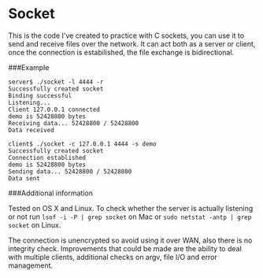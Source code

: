 # Socket

This is the code I've created to practice with C sockets, you can use it to send and receive files over the network. 
It can act both as a server or client, once the connection is estabilished, the file exchange is bidirectional.

###Example

```
server$ ./socket -l 4444 -r
Successfully created socket
Binding successful
Listening...
Client 127.0.0.1 connected
demo is 52428800 bytes
Receiving data... 52428800 / 52428800
Data received
```

```
client$ ./socket -c 127.0.0.1 4444 -s demo 
Successfully created socket
Connection established
demo is 52428800 bytes
Sending data... 52428800 / 52428800
Data sent
```

###Additional information

Tested on OS X and Linux.
To check whether the server is actually listening or not run ```lsof -i -P | grep socket``` on Mac or ```sudo netstat -antp | grep socket``` on Linux.

The connection is unencrypted so avoid using it over WAN, also there is no integrity check. Improvements that could be made are the ability to deal with multiple clients, additional checks on argv, file I/O and error management.
